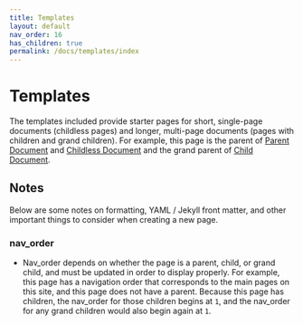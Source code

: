 ```yaml
---
title: Templates
layout: default
nav_order: 16
has_children: true
permalink: /docs/templates/index
---
```



# Templates
The templates included provide starter pages for short, single-page documents (childless pages) and longer, multi-page documents (pages with children and grand children). For example, this page is the parent of [Parent Document](parent-document-template) and [Childless Document](childless-document-template) and the grand parent of [Child Document](child-document-template).

## Notes
Below are some notes on formatting, YAML / Jekyll front matter, and other important things to consider when creating a new page.

### nav_order
* Nav_order depends on whether the page is a parent, child, or grand child, and must be updated in order to display properly. For example, this page has a navigation order that corresponds to the main pages on this site, and this page does not have a parent. Because this page has children, the nav_order for those children begins at ```1```, and the nav_order for any grand children would also begin again at ```1```.